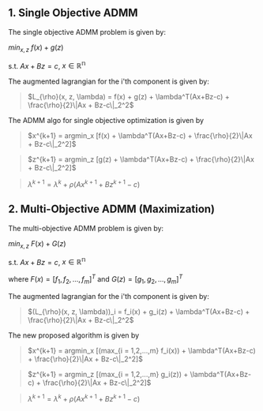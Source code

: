 ## 1. Single Objective ADMM
The single objective ADMM problem is given by:

$min_{x, z}$ $f(x) + g(z)$

$\text{s.t.}$ $Ax + Bz = c$, $x \in \mathbb{R^n}$

The augmented lagrangian for the i'th component is given by:

>$L_{\rho}(x, z, \lambda) = f(x) + g(z) + \lambda^T(Ax+Bz-c) + \frac{\rho}{2}\|Ax + Bz-c\|_2^2$

The ADMM algo for single objective optimization is given by

>$x^{k+1} = argmin_x [f(x) + \lambda^T(Ax+Bz-c) + \frac{\rho}{2}\|Ax + Bz-c\|_2^2]$

>$z^{k+1} = argmin_z [g(z) + \lambda^T(Ax+Bz-c) + \frac{\rho}{2}\|Ax + Bz-c\|_2^2]$

>$\lambda^{k+1} = \lambda^k + \rho(Ax^{k+1} + Bz^{k+1} - c)$

## 2. Multi-Objective ADMM (Maximization)
The multi-objective ADMM problem is given by:

$min_{x, z}$ $F(x) + G(z)$

$\text{s.t.}$ $Ax + Bz = c$, $x \in \mathbb{R^n}$

where $F(x) = [f_1, f_2, ..., f_m]^T$ and $G(z) = [g_1, g_2, ..., g_m]^T$


The augmented lagrangian for the i'th component is given by:

>$(L_{\rho}(x, z, \lambda))_i = f_i(x) + g_i(z) + \lambda^T(Ax+Bz-c) + \frac{\rho}{2}\|Ax + Bz-c\|_2^2$

The new proposed algorithm is given by

>$x^{k+1} = argmin_x [(max_{i = 1,2,...,m} f_i(x)) + \lambda^T(Ax+Bz-c) + \frac{\rho}{2}\|Ax + Bz-c\|_2^2]$

>$z^{k+1} = argmin_z [(max_{i = 1,2,...,m} g_i(z)) + \lambda^T(Ax+Bz-c) + \frac{\rho}{2}\|Ax + Bz-c\|_2^2]$

>$\lambda^{k+1} = \lambda^k + \rho(Ax^{k+1} + Bz^{k+1} - c)$


